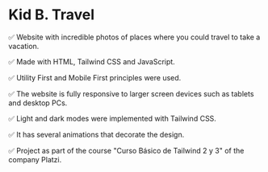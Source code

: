 # Kid B. Travel
✅ Website with incredible photos of places where you could travel to take a vacation.

✅ Made with HTML, Tailwind CSS and JavaScript.

✅ Utility First and Mobile First principles were used.

✅ The website is fully responsive to larger screen devices such as tablets and desktop PCs.

✅ Light and dark modes were implemented with Tailwind CSS.

✅ It has several animations that decorate the design.

✅ Project as part of the course "Curso Básico de Tailwind 2 y 3" of the company Platzi.
